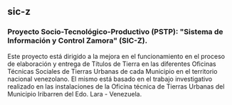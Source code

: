 ## sic-z
### Proyecto Socio-Tecnológico-Productivo (PSTP): "Sistema de Información y Control Zamora" (SIC-Z).
Este proyecto está dirigido a la mejora en el funcionamiento en el proceso de elaboración y entrega de Títulos de Tierra en las diferentes
Oficinas Técnicas Sociales de Tierras Urbanas de cada Municipio en el territorio nacional venezolano.
El mismo está basado en el trabajo investigativo realizado en las instalaciones de la Oficina técnica de Tierras Urbanas del Municipio
Iribarren del Edo. Lara - Venezuela.
